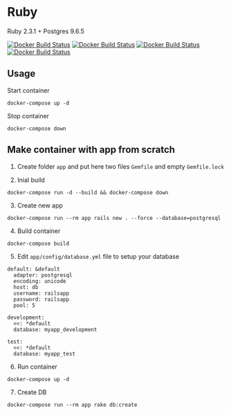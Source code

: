 # Ruby

Ruby 2.3.1 + Postgres 9.6.5

[![Docker Build Status](https://img.shields.io/docker/build/sfoxdev/ruby.svg?style=flat-square)]()
[![Docker Build Status](https://img.shields.io/docker/automated/sfoxdev/ruby.svg?style=flat-square)]()
[![Docker Build Status](https://img.shields.io/docker/pulls/sfoxdev/ruby.svg?style=flat-square)]()
[![Docker Build Status](https://img.shields.io/docker/stars/sfoxdev/ruby.svg?style=flat-square)]()


## Usage

Start container
```
docker-compose up -d
```
Stop container
```
docker-compose down
```

## Make container with app from scratch

1. Create folder `app` and put here two files `Gemfile` and empty `Gemfile.lock`

2. Inial build
```
docker-compose run -d --build && docker-compose down
```
3. Create new app
```
docker-compose run --rm app rails new . --force --database=postgresql
```
4. Build container
```
docker-compose build
```
5. Edit `app/config/database.yml` file to setup your database
```
default: &default
  adapter: postgresql
  encoding: unicode
  host: db
  username: railsapp
  password: railsapp
  pool: 5

development:
  <<: *default
  database: myapp_development

test:
  <<: *default
  database: myapp_test
```
6. Run container
```
docker-compose up -d
```
7. Create DB
```
docker-compose run --rm app rake db:create
```
